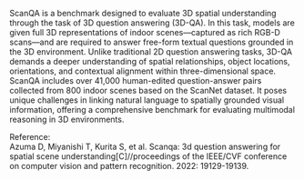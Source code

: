 ScanQA is a benchmark designed to evaluate 3D spatial
understanding through the task of 3D question answering (3D-QA). In this
task, models are given full 3D representations of indoor scenes—captured as
rich RGB-D scans—and are required to answer free-form textual questions
grounded in the 3D environment. Unlike traditional 2D question answering
tasks, 3D-QA demands a deeper understanding of spatial relationships, object
locations, orientations, and contextual alignment within three-dimensional
space. ScanQA includes over 41,000 human-edited question-answer pairs
collected from 800 indoor scenes based on the ScanNet dataset. It poses
unique challenges in linking natural language to spatially grounded visual
information, offering a comprehensive benchmark for evaluating multimodal
reasoning in 3D environments.

Reference:  
Azuma D, Miyanishi T, Kurita S, et al. Scanqa: 3d question answering for spatial scene understanding[C]//proceedings of the IEEE/CVF conference on computer vision and pattern recognition. 2022: 19129-19139.
